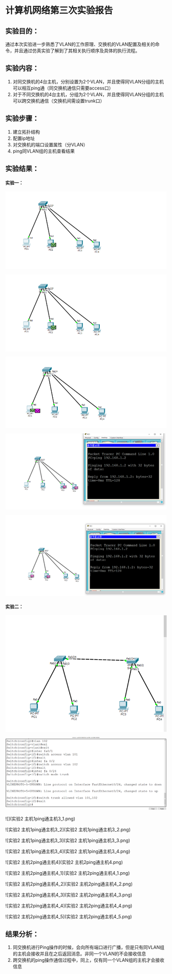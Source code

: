 # 计算机网络第三次实验报告

## 实验目的：

通过本次实验进一步熟悉了VLAN的工作原理、交换机的VLAN配置及相关的命令，并且通过仿真实验了解到了其相关执行顺序及具体的执行流程。

## 实验内容：

1. 对同交换机的4台主机，分别设置为2个VLAN，并且使得同VLAN分组的主机可以相互ping通（同交换机通信只需要access口）
2. 对于不同交换机的4台主机，分组为2个VLAN，并且使得同VLAN分组的主机可以跨交换机通信（交换机间需设置trunk口）

## 实验步骤：

1. 建立拓扑结构
2. 配置ip地址
3. 对交换机的端口设置属性（分VLAN）
4. ping同VLAN组的主机查看结果

## 实验结果：

#### 实验一：

![实验1主机1ping主机2流程](实验1主机1ping主机2流程_2.PNG)

![实验1主机1ping主机2流程_2](实验1主机1ping主机2流程_2.PNG)

![实验1主机1ping主机2流程_3](实验1主机1ping主机2流程_3.PNG)

![实验1主机1ping主机2流程_4](实验1主机1ping主机2流程_4.PNG)

![实验1主机1ping主机2流程_5](实验1主机1ping主机2流程_5.PNG)

#### 实验二：

![实验2拓扑链接](实验2拓扑链接.png)

![实验2配置交换机](实验2配置交换机.png)

![](实验2 主机1ping通主机3_1.png)

![实验2 主机1ping通主机3_2](实验2 主机1ping通主机3_2.png)

![实验2 主机1ping通主机3_3](实验2 主机1ping通主机3_3.png)

![实验2 主机1ping通主机3_4](实验2 主机1ping通主机3_4.png)

![实验2 主机2ping通主机4](实验2 主机2ping通主机4.png)

![实验2 主机2ping通主机4_1](实验2 主机2ping通主机4_1.png)

![实验2 主机2ping通主机4_2](实验2 主机2ping通主机4_2.png)

![实验2 主机2ping通主机4_3](实验2 主机2ping通主机4_3.png)

![实验2 主机2ping通主机4_4](实验2 主机2ping通主机4_4.png)

![实验2 主机2ping通主机4_5](实验2 主机2ping通主机4_5.png)

## 结果分析：

1. 同交换机进行Ping操作的时候，会向所有端口进行广播，但是只有同VLAN组的主机会接收并且在之后返回消息。非同一个VLAN的不会接收信息
2. 跨交换机的ping操作通信过程中，同上，仅有同一个VLAN组的主机才会接收信息



